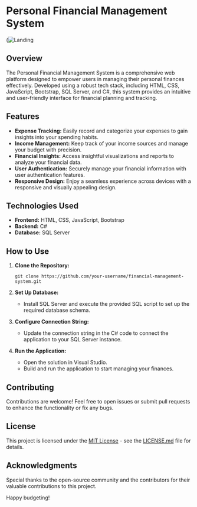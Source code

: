 # Personal Financial Management System

(![Landing](https://github.com/kemerya/library/assets/123075499/13f0d72c-5571-4446-9085-664a999f11c1)


## Overview

The Personal Financial Management System is a comprehensive web platform designed to empower users in managing their personal finances effectively. Developed using a robust tech stack, including HTML, CSS, JavaScript, Bootstrap, SQL Server, and C#, this system provides an intuitive and user-friendly interface for financial planning and tracking.

## Features

- **Expense Tracking:** Easily record and categorize your expenses to gain insights into your spending habits.
- **Income Management:** Keep track of your income sources and manage your budget with precision.
- **Financial Insights:** Access insightful visualizations and reports to analyze your financial data.
- **User Authentication:** Securely manage your financial information with user authentication features.
- **Responsive Design:** Enjoy a seamless experience across devices with a responsive and visually appealing design.

## Technologies Used

- **Frontend:** HTML, CSS, JavaScript, Bootstrap
- **Backend:** C#
- **Database:** SQL Server

## How to Use

1. **Clone the Repository:**
   ```
   git clone https://github.com/your-username/financial-management-system.git
   ```

2. **Set Up Database:**
   - Install SQL Server and execute the provided SQL script to set up the required database schema.

3. **Configure Connection String:**
   - Update the connection string in the C# code to connect the application to your SQL Server instance.

4. **Run the Application:**
   - Open the solution in Visual Studio.
   - Build and run the application to start managing your finances.

## Contributing

Contributions are welcome! Feel free to open issues or submit pull requests to enhance the functionality or fix any bugs.

## License

This project is licensed under the [MIT License](LICENSE.md) - see the [LICENSE.md](LICENSE.md) file for details.

## Acknowledgments

Special thanks to the open-source community and the contributors for their valuable contributions to this project.

Happy budgeting!
